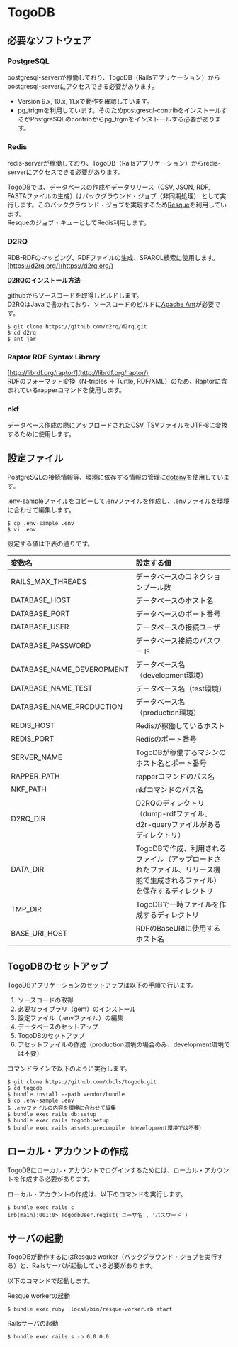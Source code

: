 # TogoDB

## 必要なソフトウェア
### PostgreSQL
postgresql-serverが稼働しており、TogoDB（Railsアプリケーション）からpostgresql-serverにアクセスできる必要があります。
* Version 9.x, 10.x, 11.xで動作を確認しています。
* pg_trigmを利用しています。そのためpostgresql-contribをインストールするかPostgreSQLのcontribからpg_trgmをインストールする必要があります。

### Redis
redis-serverが稼働しており、TogoDB（Railsアプリケーション）からredis-serverにアクセスできる必要があります。

TogoDBでは、データベースの作成やデータリリース（CSV, JSON, RDF, FASTAファイルの生成）はバックグラウンド・ジョブ（非同期処理）
として実行します。このバックグラウンド・ジョブを実現するため[Resque](https://github.com/resque/resque)を利用しています。  
Resqueのジョブ・キューとしてRedis利用します。
  
### D2RQ
RDB-RDFのマッピング、RDFファイルの生成、SPARQL検索に使用します。  
[https://d2rq.org/](https://d2rq.org/)  

**D2RQのインストール方法**

githubからソースコードを取得しビルドします。  
D2RQはJavaで書かれており、ソースコードのビルドに[Apache Ant](https://ant.apache.org/)が必要です。
```
$ git clone https://github.com/d2rq/d2rq.git
$ cd d2rq
$ ant jar
```

### Raptor RDF Syntax Library
[http://librdf.org/raptor/](http://librdf.org/raptor/)  
RDFのフォーマット変換（N-triples => Turtle, RDF/XML）のため、Raptorに含まれているrapperコマンドを使用します。

### nkf
データベース作成の際にアップロードされたCSV, TSVファイルをUTF-8に変換するために使用します。

## 設定ファイル
PostgreSQLの接続情報等、環境に依存する情報の管理に[dotenv](https://github.com/bkeepers/dotenv/)を使用しています。

.env-sampleファイルをコピーして.envファイルを作成し、.envファイルを環境に合わせて編集します。
```
$ cp .env-sample .env
$ vi .env
```

設定する値は下表の通りです。

|変数名|設定する値|
|:--|:--|
|RAILS_MAX_THREADS|データベースのコネクションプール数|
|DATABASE_HOST|データベースのホスト名|
|DATABASE_PORT|データベースのポート番号|
|DATABASE_USER|データベースの接続ユーザ|
|DATABASE_PASSWORD|データベース接続のパスワード|
|DATABASE_NAME_DEVEROPMENT|データベース名（development環境）|
|DATABASE_NAME_TEST|データベース名（test環境）|
|DATABASE_NAME_PRODUCTION|データベース名（production環境）|
|REDIS_HOST|Redisが稼働しているホスト|
|REDIS_PORT|Redisのポート番号|
|SERVER_NAME|TogoDBが稼働するマシンのホスト名とポート番号|
|RAPPER_PATH|rapperコマンドのパス名|
|NKF_PATH|nkfコマンドのパス名|
|D2RQ_DIR|D2RQのディレクトリ（dump-rdfファイル、d2r-queryファイルがあるディレクトリ）|
|DATA_DIR|TogoDBで作成、利用されるファイル（アップロードされたファイル、リリース機能で生成されるファイル）を保存するディレクトリ|
|TMP_DIR|TogoDBで一時ファイルを作成するディレクトリ|
|BASE_URI_HOST|RDFのBaseURIに使用するホスト名|

## TogoDBのセットアップ
TogoDBアプリケーションのセットアップは以下の手順で行います。
1. ソースコードの取得
2. 必要なライブラリ（gem）のインストール
3. 設定ファイル（.envファイル）の編集
4. データベースのセットアップ
5. TogoDBのセットアップ
6. アセットファイルの作成（production環境の場合のみ、development環境では不要）

コマンドラインで以下のように実行します。
```
$ git clone https://github.com/dbcls/togodb.git
$ cd togodb
$ bundle install --path vendor/bundle
$ cp .env-sample .env
$ .envファイルの内容を環境に合わせて編集
$ bundle exec rails db:setup
$ bundle exec rails togodb:setup
$ bundle exec rails assets:precompile　（development環境では不要）
```

## ローカル・アカウントの作成
TogoDBにローカル・アカウントでログインするためには、ローカル・アカウントを作成する必要があります。 

ローカル・アカウントの作成は、以下のコマンドを実行します。
```
$ bundle exec rails c
irb(main):001:0> TogodbUser.regist('ユーザ名', 'パスワード')
```

## サーバの起動
TogoDBが動作するにはResque worker（バックグラウンド・ジョブを実行する）と、Railsサーバが起動している必要があります。  

以下のコマンドで起動します。

Resque workerの起動
```
$ bundle exec ruby .local/bin/resque-worker.rb start
```
 
Railsサーバの起動
```
$ bundle exec rails s -b 0.0.0.0
```
